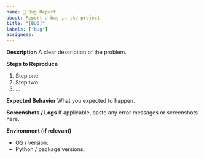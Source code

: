 ```yaml
---
name: 🐛 Bug Report
about: Report a bug in the project
title: "[BUG]"
labels: ["bug"]
assignees:
---
```


**Description**
A clear description of the problem.

**Steps to Reproduce**
1. Step one
2. Step two
3. …

**Expected Behavior**
What you expected to happen.

**Screenshots / Logs**
If applicable, paste any error messages or screenshots here.

**Environment (if relevant)**
- OS / version:
- Python / package versions:

